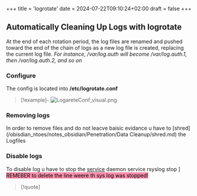 +++
title = 'logrotate'
date = 2024-07-22T09:10:24+02:00
draft = false
+++

## Automatically Cleaning Up Logs with logrotate
At the end of each rotation period, the log files are renamed and pushed toward the end of the chain of logs as a new log file is created, replacing the current log file. 
*For instance, /var/log.auth will become /var/log.auth.1, then
/var/log.auth.2, and so on*

### Configure 
The config is located into **/etc/logrotate.conf**

>[!example]-
>![LogareteConf_visual.png](/Notes/LogareteConf_visual.png)

### Removing logs 
In order to remove files and do not leacve baisic evidance u have to [shred](/obisdian_ntoes/notes_obsidian/Penetration/Data Cleanup/shred.md) the Logfiles

### Disable logs 
To disable log u have to stop the [service](/obisdian_ntoes/notes_obsidian/Linux/service.md) daemon 
service rsyslog stop ]
<mark style="background: #FF5582A6;">REMEBER to delete the line weere th sys log was stopped! </mark>
>[!quote] 